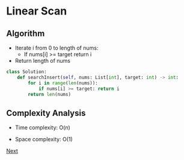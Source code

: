 # Linear Scan

## Algorithm

* Iterate i from 0 to length of nums:
    * If nums[i] >= target return i
* Return length of nums

```python
class Solution:
    def searchInsert(self, nums: List[int], target: int) -> int:
        for i in range(len(nums)):
            if nums[i] >= target: return i
        return len(nums)
```

## Complexity Analysis

* Time complexity: O(n)

* Space complexity: O(1)

[Next](solution2.md)